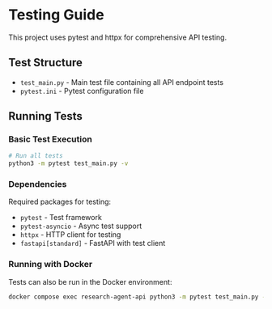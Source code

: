 # Testing Guide

This project uses pytest and httpx for comprehensive API testing.

## Test Structure

- `test_main.py` - Main test file containing all API endpoint tests
- `pytest.ini` - Pytest configuration file

## Running Tests

### Basic Test Execution
```bash
# Run all tests
python3 -m pytest test_main.py -v
```

### Dependencies

Required packages for testing:
- `pytest` - Test framework
- `pytest-asyncio` - Async test support
- `httpx` - HTTP client for testing
- `fastapi[standard]` - FastAPI with test client



### Running with Docker

Tests can also be run in the Docker environment:
```bash
docker compose exec research-agent-api python3 -m pytest test_main.py -v
```
